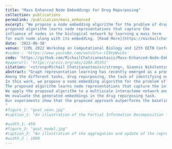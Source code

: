 ```yaml
---
title: "Mass Enhanced Node Embeddings for Drug Repurposing"
collection: publications
permalink: /publication/mass_enhanced
excerpt: "We propose a node embedding algorithm for the problem of drug repurposing. The
proposed algorithm learns node representations that capture the
influence of nodes in the biological network by learning a mass term
for each node along with its embedding. [Read More](https://michailchatzianastasis.github.io/publication/mass_enhanced)"
date: '2022-06-10'
venue: 'ICML 2022 Workshop on Computational Biology and 12th EETN Conference on Artificial Intelligence (SETN 2022)' 
#video : 'https://www.youtube.com/watch?v=-rZ4tpNvL6s'
code: 'https://github.com/MichailChatzianastasis/Mass-Enhanced-Node-Embeddings-for-Drug-Repurposing'
#paperurl: 'https://arxiv.org/abs/2204.05351'
citation: '<strong>Michail Chatzianastasis</strong>, Giannis Nikolentzos, Michalis Vazirgiannis'
abstract: "Graph representation learning has recently emerged as a promising approach to solve pharmacological tasks by modeling biological networks.
Among the different tasks, drug repurposing, the task of identifying new uses for approved or investigational drugs, has attracted a lot of attention recently.
In this work, we propose a node embedding algorithm for the problem of drug repurposing.
The proposed algorithm learns node representations that capture the influence of nodes in the biological network by learning a mass term for each node along with its embedding.
We apply the proposed algorithm to a multiscale interactome network and embed its nodes (\ie proteins, drugs, diseases and biological functions) into a low-dimensional space.
We evaluate the generated embeddings in the drug repurposing task.
Our experiments show that the proposed approach outperforms the baselines and offers an improvement of 53.33% in average precision over typical walk-based embedding approaches.
"
#figure_1: "goat_venn.jpg"
#caption_1: "An illustration of the Partial Information Decomposition for the case of one central node and two neighbors. The blue and the red circle represent the mutual information provided by the two neighbors about the central node. Each of these mutual information terms contains two atomic parts: $I(u:v_1)$ consists of the unique information in the $v_1$ neighbor $(U_{v_1}$, blue patch) and the information shared with $v_2$ neighbor ($R$, purple patch). Similarly, $I(u:v_2)$ consists of the unique information in $v_2$ neighbor ($U_{v_2}$, red patch) and again the shared information $R$.  The joint mutual information $I(u : v_1,v_2)$ is represented by the yellow box encompassing the inner two circles. $I(u : v_1,v_2)$ consists of four elements: the unique information in $v_1$ neighbor, the unique information in $v_2$ neighbor, the redundant information among the two neighbors and additionally the synergistic information, $I(u : v_1,v_2) = U_{v_1} + U_{v_2} + R + S $" 

#width_1: 450
#figure_2: "goat_model.jpg"
#caption_2: "An illustration of the aggregation and update of the representation of node $v_i$ using a GOAT layer.<br> A self-attention mechanism is used in order to obtain a ranking between the nodes of the neighborhood and then the ordered neighborhood is given as input into a sequence model (LSTM) to produce the updated representation of node $v_i$."
#width_2 : 1000
---
```

